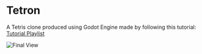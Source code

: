 # Tetron
A Tetris clone produced using Godot Engine made by following this tutorial:
[Tutorial Playlist](https://www.youtube.com/playlist?list=PLFTE4-k_Qh3tfkbsapJdRBmU0Y8gze_dl)

![Final View](https://github.com/miasalvatore/tetron/blob/master/docs/tetron.png)
